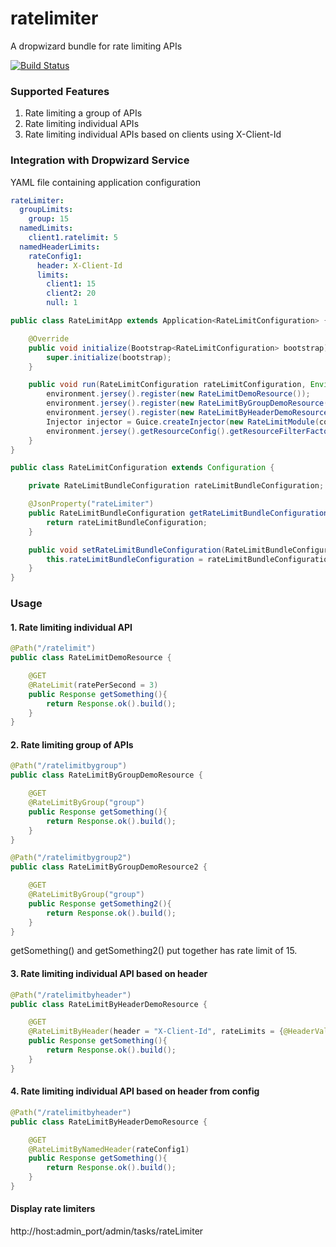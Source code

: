 # ratelimiter
A dropwizard bundle for rate limiting APIs

[![Build Status](https://travis-ci.org/pradyothadavi/ratelimiter.svg?branch=master)](https://travis-ci.org/pradyothadavi/ratelimiter)

### Supported Features
1. Rate limiting a group of APIs
2. Rate limiting individual APIs
3. Rate limiting individual APIs based on clients using X-Client-Id

### Integration with Dropwizard Service

YAML file containing application configuration
```yaml
rateLimiter:
  groupLimits:
    group: 15
  namedLimits:
    client1.ratelimit: 5
  namedHeaderLimits:
    rateConfig1:
      header: X-Client-Id
      limits:
        client1: 15
        client2: 20
        null: 1

```

```java
public class RateLimitApp extends Application<RateLimitConfiguration> {

    @Override
    public void initialize(Bootstrap<RateLimitConfiguration> bootstrap) {
        super.initialize(bootstrap);
    }

    public void run(RateLimitConfiguration rateLimitConfiguration, Environment environment) throws Exception {
        environment.jersey().register(new RateLimitDemoResource());
        environment.jersey().register(new RateLimitByGroupDemoResource());
        environment.jersey().register(new RateLimitByHeaderDemoResource());
        Injector injector = Guice.createInjector(new RateLimitModule(configuration.getRateLimitBundleConfiguration()));
        environment.jersey().getResourceConfig().getResourceFilterFactories().add(injector.getInstance(RateLimitRegistration.class));
    }
}
```

```java
public class RateLimitConfiguration extends Configuration {

    private RateLimitBundleConfiguration rateLimitBundleConfiguration;

    @JsonProperty("rateLimiter")
    public RateLimitBundleConfiguration getRateLimitBundleConfiguration() {
        return rateLimitBundleConfiguration;
    }

    public void setRateLimitBundleConfiguration(RateLimitBundleConfiguration rateLimitBundleConfiguration) {
        this.rateLimitBundleConfiguration = rateLimitBundleConfiguration;
    }
}
```

### Usage

#### 1. Rate limiting individual API

```java
@Path("/ratelimit")
public class RateLimitDemoResource {

    @GET
    @RateLimit(ratePerSecond = 3)
    public Response getSomething(){
        return Response.ok().build();
    }
}
```

#### 2. Rate limiting group of APIs

```java
@Path("/ratelimitbygroup")
public class RateLimitByGroupDemoResource {

    @GET
    @RateLimitByGroup("group")
    public Response getSomething(){
        return Response.ok().build();
    }
}
```

```java
@Path("/ratelimitbygroup2")
public class RateLimitByGroupDemoResource2 {

    @GET
    @RateLimitByGroup("group")
    public Response getSomething2(){
        return Response.ok().build();
    }
}
```
getSomething() and getSomething2() put together has rate limit of 15.
#### 3. Rate limiting individual API based on header

```java
@Path("/ratelimitbyheader")
public class RateLimitByHeaderDemoResource {

    @GET
    @RateLimitByHeader(header = "X-Client-Id", rateLimits = {@HeaderValue(value = "client1", nameLimit = "client1.ratelimit"),@HeaderValue(value = "client2", ratePerSecond = 20)})
    public Response getSomething(){
        return Response.ok().build();
    }
}
```

#### 4. Rate limiting individual API based on header from config
```java
@Path("/ratelimitbyheader")
public class RateLimitByHeaderDemoResource {

    @GET
    @RateLimitByNamedHeader(rateConfig1)
    public Response getSomething(){
        return Response.ok().build();
    }
}
```

#### Display rate limiters
http://host:admin_port/admin/tasks/rateLimiter
